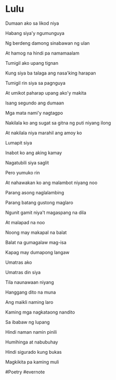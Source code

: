 # Lulu

Dumaan ako sa likod niya

Habang siya'y ngumunguya

Ng berdeng damong sinabawan ng ulan

At hamog na hindi pa namamaalam

Tumigil ako upang tignan

Kung siya ba talaga ang nasa'king harapan

Tumigil rin siya sa pagnguya

At umikot paharap upang ako'y makita

Isang segundo ang dumaan

Mga mata nami'y nagtagpo

Nakilala ko ang sugat sa gitna ng puti niyang ilong

At nakilala niya marahil ang amoy ko

Lumapit siya

Inabot ko ang aking kamay

Nagatubili siya saglit

Pero yumuko rin

At nahawakan ko ang malambot niyang noo

Parang asong naglalambing

Parang batang gustong maglaro

Ngunit gamit niya't magaspang na dila

At malapad na noo

Noong may makapal na balat

Balat na gumagalaw mag-isa

Kapag may dumapong langaw

Umatras ako

Umatras din siya

Tila naunawaan niyang

Hanggang dito na muna

Ang maikli naming laro

Kaming mga nagkataong nandito

Sa ibabaw ng lupang

Hindi naman namin pinili

Humihinga at nabubuhay

Hindi sigurado kung bukas

Magkikita pa kaming muli

\#Poetry #evernote

